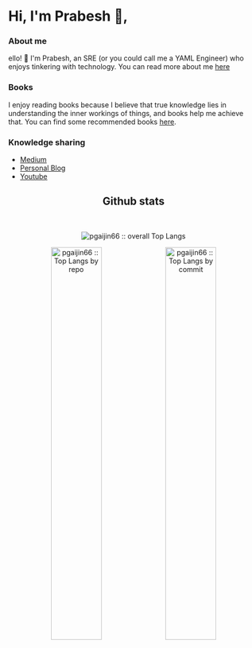 # Hi, I'm Prabesh 👋,

### About me
ello! 👋 I'm Prabesh, an SRE (or you could call me a YAML Engineer) who enjoys tinkering with technology. You can read more about me [here](https://99devops.com/about)

### Books
I enjoy reading books because I believe that true knowledge lies in understanding the inner workings of things, and books help me achieve that. You can find some recommended books [here](https://99devops.com/books).

### Knowledge sharing
- [Medium](https://medium.com/@prabeshthapa)
- [Personal Blog](https://99devops.com)
- [Youtube](https://www.youtube.com/c/ShardedSRE)

<h2 align="center"> Github stats </h2>
<br/>
<p align="center">
<img src="https://github-readme-stats.vercel.app/api/top-langs/?username=pgaijin66&langs_count=6&theme=gruvbox&layout=compact&hide_border=true"
alt="pgaijin66 :: overall Top Langs " />
</p>
<p align="center">
<img width="45%" src="https://github-profile-summary-cards.vercel.app/api/cards/repos-per-language?username=pgaijin66&theme=gruvbox&layout=compact&hide_border=true"
alt="pgaijin66 :: Top Langs by repo" />
<img width="45%" src="https://github-profile-summary-cards.vercel.app/api/cards/most-commit-language?username=pgaijin66&theme=gruvbox&layout=compact&hide_border=true"
alt="pgaijin66 :: Top Langs by commit" />
</p>
